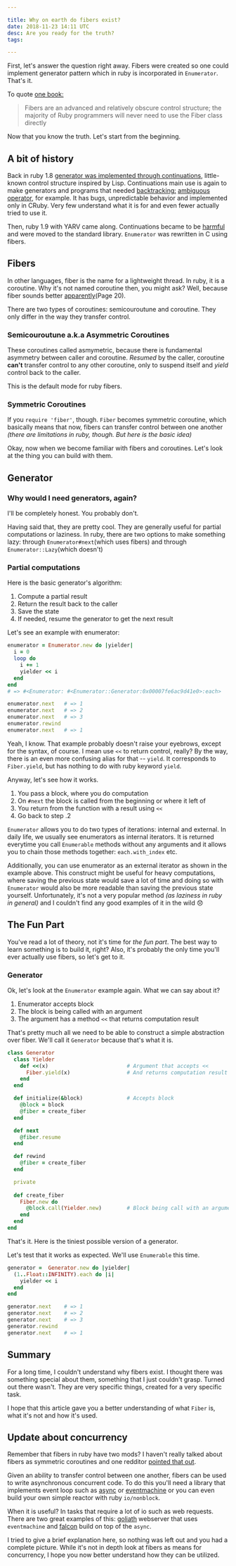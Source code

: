 ```yaml
---

title: Why on earth do fibers exist?
date: 2018-11-23 14:11 UTC
desc: Are you ready for the truth?
tags:

---
```


First, let's answer the question right away. Fibers were created so one could implement generator pattern which in ruby is incorporated in `Enumerator`. That's it.

To quote [one book:](https://www.amazon.com/dp/0596516177)
> Fibers are an advanced and relatively obscure control structure; the majority of Ruby programmers will never need to use the Fiber class directly

Now that you know the truth. Let's start from the beginning.

## A bit of history

Back in ruby 1.8 [generator was implemented through continuations](https://github.com/ruby/ruby/blob/ruby_1_8_7/lib/generator.rb), little-known control structure inspired by Lisp. Continuations main use is again to make generators and programs that needed [backtracking:](https://en.wikipedia.org/wiki/Backtracking) [ambiguous operator](http://www.randomhacks.net/2005/10/11/amb-operator/), for example. It has bugs,  unpredictable behavior and implemented only in CRuby. Very few understand what it is for and even fewer actually tried to use it.

Then, ruby 1.9 with YARV came along. Continuations became to be [harmful](http://www.atdot.net/~ko1/pub/ContinuationFest-ruby.pdf) and were moved to the standard library. `Enumerator` was rewritten in C using fibers.

## Fibers

In other languages, fiber is the name for a lightweight thread. In ruby, it is a coroutine. Why it's not named coroutine then, you might ask? Well, because fiber sounds better [apparently](http://www.atdot.net/~ko1/pub/ContinuationFest-ruby.pdf)(Page 20).

There are two types of coroutines: semicouroutune and coroutine. They only differ in the way they transfer control.

### Semicouroutune a.k.a Asymmetric Coroutines

These coroutines called asmymetric, because there is fundamental asymmetry between caller and coroutine. _Resumed_ by the caller, coroutine **can't** transfer control to any other coroutine, only to suspend itself and _yield_ control back to the caller.

This is the default mode for ruby fibers.

### Symmetric Coroutines

If you `require 'fiber'`, though. `Fiber` becomes symmetric coroutine, which basically means that now, fibers can transfer control between one another _(there are limitations in ruby, though. But here is the basic idea)_

Okay, now when we become familiar with fibers and coroutines. Let's look at the thing you can build with them.

## Generator

### Why would I need generators, again?

I'll be completely honest. You probably don't.

Having said that, they are pretty cool. They are generally useful for partial computations or laziness. In ruby, there are two options to make something lazy: through `Enumerator#next`(which uses fibers) and through `Enumerator::Lazy`(which doesn't)

### Partial computations

Here is the basic generator's algorithm:
  
  1. Compute a partial result
  2. Return the result back to the caller
  3. Save the state
  4. If needed, resume the generator to get the next result

Let's see an example with enumerator:

```ruby
enumerator = Enumerator.new do |yielder|
  i = 0
  loop do
    i += 1
    yielder << i
  end
end
# => #<Enumerator: #<Enumerator::Generator:0x00007fe6ac9d41e0>:each>

enumerator.next   # => 1
enumerator.next   # => 2
enumerator.next   # => 3
enumerator.rewind
enumerator.next   # => 1
```

Yeah, I know. That example probably doesn't raise your eyebrows, except for the syntax, of course. I mean use `<<` to return control, really?
By the way, there is an even more confusing alias for that -- `yield`. It corresponds to `Fiber.yield`, but has nothing to do with ruby keyword `yield`.

Anyway, let's see how it works.

1. You pass a block, where you do computation
2. On `#next` the block is called from the beginning or where it left of
3. You return from the function with a result using `<<`
4. Go back to step .2

`Enumerator` allows you to do two types of iterations: internal and external.
 In daily life, we usually see enumerators as internal iterators. It is returned everytime you call `Enumerable` methods without any arguments and it allows you to chain those methods together: `each.with_index` etc.

Additionally, you can use enumerator as an external iterator as shown in the example above. This construct might be useful for heavy computations, where saving the previous state would save a lot of time and doing so with `Enumerator` would also be more readable than saving the previous state yourself. Unfortunately, it's not a very popular method _(as laziness in ruby in general)_ and I couldn't find any good examples of it in the wild 😞


## The Fun Part

You've read a lot of theory, not it's time for _the fun part_. The best way to learn something is to build it, right? Also, it's probably the only time you'll ever actually use fibers, so let's get to it.

### Generator

Ok, let's look at the `Enumerator` example again. What we can say about it?
  
  1. Enumerator accepts block
  2. The block is being called with an argument
  3. The argument has a method `<<` that returns computation result

That's pretty much all we need to be able to construct a simple abstraction over fiber. We'll call it `Generator` because that's what it is.


```ruby
class Generator
  class Yielder
    def <<(x)                         # Argument that accepts <<
      Fiber.yield(x)                  # And returns computation result
    end
  end

  def initialize(&block)              # Accepts block
    @block = block           
    @fiber = create_fiber
  end

  def next
    @fiber.resume             
  end

  def rewind                  
    @fiber = create_fiber
  end

  private
  
  def create_fiber            
    Fiber.new do
      @block.call(Yielder.new)        # Block being call with an argument
    end
  end
end
```

That's it. Here is the tiniest possible version of a generator.

Let's test that it works as expected. We'll use `Enumerable` this time.

```ruby
generator =  Generator.new do |yielder|
  (1..Float::INFINITY).each do |i|
    yielder << i
  end
end

generator.next    # => 1
generator.next    # => 2
generator.next    # => 3
generator.rewind 
generator.next    # => 1
```

## Summary

For a long time, I couldn't understand why fibers exist. I thought there was something special about them, something that I just couldn't grasp. Turned out there wasn't. They are very specific things, created for a very specific task.

I hope that this article gave you a better understanding of what `Fiber` is, what it's not and how it's used.

## Update about concurrency

Remember that fibers in ruby have two mods? I haven't really talked about fibers as symmetric coroutines and one redditor [pointed that out](https://www.reddit.com/r/ruby/comments/a0ivny/why_on_earth_do_fibers_exist/eai2k67/).

Given an ability to transfer control between one another, fibers can be used to write asynchronous concurrent code. To do this you'll need a library that implements event loop such as [async](https://github.com/socketry/async) or [eventmachine](https://github.com/eventmachine/eventmachine) or you can even build your own simple reactor with ruby `io/nonblock`.

When it is useful? In tasks that require a lot of io such as web requests. There are two great examples of this: [goliath](https://github.com/postrank-labs/goliath) webserver that uses `eventmachine` and [falcon](https://github.com/socketry/falcon) build on top of the `async`.

I tried to give a brief explanation here, so nothing was left out and you had a complete picture. While it's not in depth look at fibers as means for concurrency, I hope you now better understand how they can be utilized.
